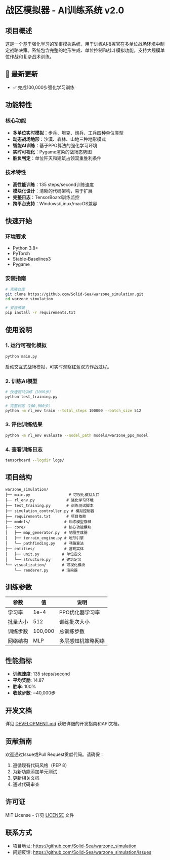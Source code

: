 # 战区模拟器 - AI训练系统 v2.0

## 项目概述
这是一个基于强化学习的军事模拟系统，用于训练AI指挥官在多单位战场环境中制定战略决策。系统包含完整的地形生成、单位控制和战斗模拟功能，支持大规模单位作战和复杂战术训练。

## 🚀 最新更新
- ✅ 完成100,000步强化学习训练

## 功能特性
### 核心功能
- **多单位实时模拟**：步兵、坦克、炮兵、工兵四种单位类型
- **动态战场地形**：沙漠、森林、山地三种地形模式
- **智能AI训练**：基于PPO算法的强化学习环境
- **实时可视化**：Pygame渲染的战场态势图
- **胜负判定**：单位歼灭和建筑占领双重胜利条件

### 技术特性
- **高性能训练**：135 steps/second训练速度
- **模块化设计**：清晰的代码架构，易于扩展
- **完整日志**：TensorBoard训练监控
- **跨平台支持**：Windows/Linux/macOS兼容

## 快速开始

### 环境要求
- Python 3.8+
- PyTorch
- Stable-Baselines3
- Pygame

### 安装指南
```bash
# 克隆仓库
git clone https://github.com/Solid-Sea/warzone_simulation.git
cd warzone_simulation

# 安装依赖
pip install -r requirements.txt
```

## 使用说明

### 1. 运行可视化模拟
```bash
python main.py
```
启动交互式战场模拟，可实时观察红蓝双方作战过程。

### 2. 训练AI模型
```bash
# 快速测试训练（1000步）
python test_training.py

# 完整训练（100,000步）
python -m rl_env train --total_steps 100000 --batch_size 512
```

### 3. 评估训练结果
```bash
python -m rl_env evaluate --model_path models/warzone_ppo_model
```

### 4. 查看训练日志
```bash
tensorboard --logdir logs/
```

## 项目结构
```
warzone_simulation/
├── main.py                 # 可视化模拟入口
├── rl_env.py              # 强化学习环境
├── test_training.py       # 训练测试脚本
├── simulation_controller.py # 模拟控制器
├── requirements.txt       # 项目依赖
├── models/               # 训练模型存储
├── core/                 # 核心功能模块
│   ├── map_generator.py  # 地图生成器
│   ├── terrain_engine.py # 地形引擎
│   └── pathfinding.py    # 寻路算法
├── entities/             # 游戏实体
│   ├── unit.py          # 单位定义
│   └── structure.py     # 建筑定义
└── visualization/       # 可视化模块
    └── renderer.py      # 渲染器
```

## 训练参数
| 参数 | 值 | 说明 |
|------|----|------|
| 学习率 | 1e-4 | PPO优化器学习率 |
| 批量大小 | 512 | 训练批次大小 |
| 训练步数 | 100,000 | 总训练步数 |
| 网络结构 | MLP | 多层感知机策略网络 |

## 性能指标
- **训练速度**: 135 steps/second
- **平均奖励**: 14.87
- **胜率**: 100%
- **收敛步数**: ~40,000步

## 开发文档
详见 [DEVELOPMENT.md](DEVELOPMENT.md) 获取详细的开发指南和API文档。

## 贡献指南
欢迎通过Issue或Pull Request贡献代码。请确保：
1. 遵循现有代码风格（PEP 8）
2. 为新功能添加单元测试
3. 更新相关文档
4. 通过代码审查

## 许可证
MIT License - 详见 [LICENSE](LICENSE) 文件

## 联系方式
- 项目地址: https://github.com/Solid-Sea/warzone_simulation
- 问题反馈: https://github.com/Solid-Sea/warzone_simulation/issues
